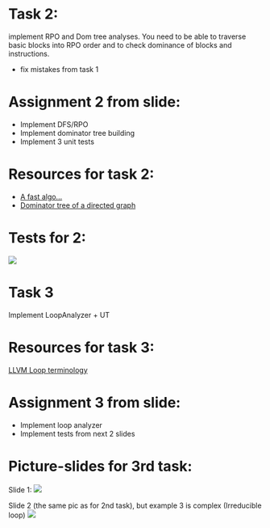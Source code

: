 # Task 2:
implement RPO and Dom tree analyses. You need to be able to traverse basic blocks into RPO order and to check
dominance of blocks and instructions.
+ fix mistakes from task 1

# Assignment 2 from slide:
* Implement DFS/RPO
* Implement dominator tree building
* Implement 3 unit tests

# Resources for task 2:
* [A fast algo...](https://www.cs.princeton.edu/courses/archive/fall03/cs528/handouts/a%20fast%20algorithm%20for%20finding.pdf)
* [Dominator tree of a directed graph](https://tanujkhattar.wordpress.com/2016/01/11/dominator-tree-of-a-directed-graph/)

# Tests for 2:
<image src="task2.jpg">


# Task 3
Implement LoopAnalyzer + UT

# Resources for task 3:
[LLVM Loop terminology](https://llvm.org/docs/LoopTerminology.html)

# Assignment 3 from slide:
* Implement loop analyzer
* Implement tests from next 2 slides

# Picture-slides for 3rd task:

Slide 1:
<image src="task31.jpg">

Slide 2 (the same pic as for 2nd task), but example 3 is complex (Irreducible loop)
<image src="task2.jpg">

